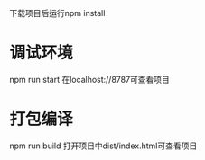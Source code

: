 下载项目后运行npm install

# 调试环境
npm run start
在localhost://8787可查看项目
# 打包编译
npm run build
打开项目中dist/index.html可查看项目

